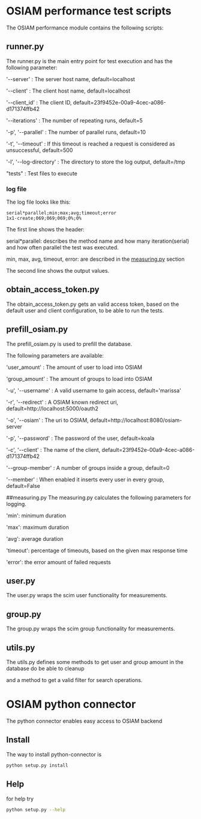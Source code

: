 # OSIAM performance test scripts

The OSIAM performance module contains the following scripts:

## runner.py
The runner.py is the main entry point for test execution and has the following parameter:

'--server' : The server host name, default=localhost

'--client' : The client host name, default=localhost

'--client_id' : The client ID, default=23f9452e-00a9-4cec-a086-d171374ffb42

'--iterations' : The number of repeating runs, default=5

'-p', '--parallel' : The number of parallel runs, default=10

'-t', '--timeout' : If this timeout is reached a request is considered as unsuccessful, default=500

'-l', '--log-directory' : The directory to store the log output, default=/tmp

"tests" : Test files to execute

### log file
The log file looks like this:
```csv
serial*parallel;min;max;avg;timeout;error
1x1-create;069;069;069;0%;0%
```
The first line shows the header:

serial*parallel: describes the method name and how many iteration(serial) and how often parallel the test was executed.

min, max, avg, timeout, error: are described in the [measuring.py](https://github.com/osiam/osiam/tree/master/python#measuring.py) section

The second line shows the output values.

## obtain_access_token.py
The obtain_access_token.py gets an valid access token, based on the default user and client configuration, to be able to run the tests.

## prefill_osiam.py
The prefill_osiam.py is used to prefill the database.

The following parameters are available:

'user_amount' : The amount of user to load into OSIAM

'group_amount' : The amount of groups to load into OSIAM

'-u', '--username' : A valid username to gain access, default='marissa'

'-r', '--redirect' : A OSIAM known redirect uri, default=http://localhost:5000/oauth2

'-o', '--osiam' : The uri to OSIAM, default=http://localhost:8080/osiam-server

'-p', '--password' : The password of the user, default=koala

'-c', '--client' : The name of the client, default=23f9452e-00a9-4cec-a086-d171374ffb42

'--group-member' : A number of groups inside a group, default=0

'--member' : When enabled it inserts every user in every group, default=False

##measuring.py
The measuring.py calculates the following parameters for logging.

'min': minimum duration

'max': maximum duration

'avg': average duration

'timeout': percentage of timeouts, based on the given max response time

'error': the error amount of failed requests

## user.py
The user.py wraps the scim user functionality for measurements.

## group.py
The group.py wraps the scim group functionality for measurements.

## utils.py
The utils.py defines some methods to get user and group amount in the database do be able to cleanup

and a method to get a valid filter for search operations.


# OSIAM python connector

The python connector enables easy access to OSIAM backend

## Install
The way to install python-connector is
```sh
python setup.py install
```

## Help
for help try
```sh
python setup.py --help
```